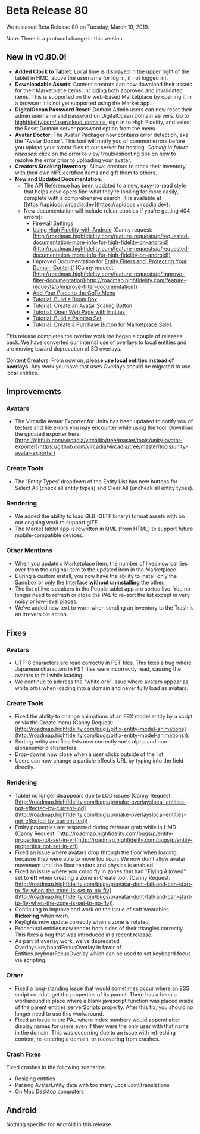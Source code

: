 # Beta Release 80

We released Beta Release 80 on Tuesday, March 19, 2019.

Note: There is a protocol change in this version.

## New in v0.80.0!

* **Added Clock to Tablet**: Local time is displayed in the upper right of the tablet in HMD, above the username (or log in, if not logged in).
* **Downloadable Assets**: Content creators can now download their assets for their Marketplace items, including both approved and invalidated items. This is supported on the web-based Marketplace by opening it in a browser; it is not yet supported using the Market app.
* **DigitalOcean Password Reset**: Domain Admin users can now reset their admin username and password on DigitalOcean Domain servers. Go to [highfidelity.com/user/cloud_domains](https://highfidelity.com/user/cloud_domains), sign in to High Fidelity, and select the Reset Domain server password option from the menu.
* **Avatar Doctor**: The Avatar Packager now contains error detection, aka the "Avatar Doctor". This tool will notify you of common errors before you upload your avatar files to our server for hosting. *Coming in future releases*: click on the error to view troubleshooting tips on how to resolve the error prior to uploading your avatar.
* **Creators Stocking Inventory**: Allows creators to stock their inventory with their own NFS certified items and gift them to others.
* **New and Updated Documentation**:
    * The API Reference has been updated to a new, easy-to-read style that helps developers find what they’re looking for more easily, complete with a comprehensive search. It is available at [https://apidocs.vircadia.dev](https://apidocs.vircadia.dev).
    * New documentation will include (clear cookies if you’re getting 404 errors):
        * [Firewall Settings](https://docs.highfidelity.com/host/your-domain/configure-settings.html#firewall-settings)
        * [Using High Fidelity with Android](https://docs.highfidelity.com/explore/get-started/android.html) (Canny request: [http://roadmap.highfidelity.com/feature-requests/p/requested-documentation-more-info-for-high-fidelity-on-android](http://roadmap.highfidelity.com/feature-requests/p/requested-documentation-more-info-for-high-fidelity-on-android))
        * Improved Documentation for [Entity Filters and 'Protecting Your Domain Content'](https://docs.highfidelity.com/host/secure-domain.html#protect-your-domain-s-content) (Canny request: [http://roadmap.highfidelity.com/feature-requests/p/improve-filter-documentation](http://roadmap.highfidelity.com/feature-requests/p/improve-filter-documentation))
        * [Add Your Place to the GoTo Menu](https://docs.highfidelity.com/host/place-name.html#add-your-place-to-the-goto-directory)
        * [Tutorial: Build a Boom Box](https://docs.highfidelity.com/create/entities/boombox-tutorial.html)
        * [Tutorial: Create an Avatar Scaling Button](https://docs.highfidelity.com/create/entities/avatar-scaling-tutorial.html)
        * [Tutorial: Open Web Page with Entities](https://docs.highfidelity.com/create/entities/open-tablet-page-tutorial.html)
        * [Tutorial: Build a Painting Set](https://docs.highfidelity.com/create/entities/primitive-painting-set-tutorial.html)
        * [Tutorial: Create a Purchase Button for Marketplace Sales](https://docs.highfidelity.com/create/entities/purchase-button-tutorial.html)

This release completes the overlay work we began a couple of releases back. We have converted our internal use of overlays to local entities and are moving toward deprecation of 3D overlays.

Content Creators: From now on, **please use local entities instead of overlays**. Any work you have that uses Overlays should be migrated to use local entities.

## Improvements

### Avatars

* The Vircadia Avatar Exporter for Unity has been updated to notify you of texture and file errors you may encounter while using the tool. Download the updated exporter here: [https://github.com/vircadia/vircadia/tree/master/tools/unity-avatar-exporter](https://github.com/vircadia/vircadia/tree/master/tools/unity-avatar-exporter)

### Create Tools

* The 'Entity Types' dropdown of the Entity List has new buttons for Select All (check all entity types) and Clear All (uncheck all entity types).

### Rendering

* We added the ability to load GLB (GLTF binary) format assets with on our ongoing work to support glTF.
* The Market tablet app is rewritten in QML (from HTML) to support future mobile-compatible devices.

### Other Mentions

* When you update a Marketplace item, the number of likes now carries over from the original item to the updated item in the Marketplace.
* During a custom install, you now have the ability to install only the Sandbox or only the Interface **without uninstalling** the other.
* The list of live-speakers in the People tablet app are sorted live. You no longer need to refresh or close the PAL to re-sort the list except in very noisy or low-level places.
* We’ve added new text to warn when sending an inventory to the Trash is an irreversible action.

## Fixes

### Avatars

* UTF-8 characters are read correctly in FST files. This fixes a bug where Japanese characters in FST files were incorrectly read, causing the avatars to fail while loading.
* We continue to address the "white orb" issue where avatars appear as white orbs when loading into a domain and never fully load as avatars.

### Create Tools

* Fixed the ability to change animations of an FBX model entity by a script or via the Create menu (Canny Request: [http://roadmap.highfidelity.com/bugs/p/fix-entity-model-animations](http://roadmap.highfidelity.com/bugs/p/fix-entity-model-animations)).
* Sorting entity and files lists now correctly sorts alpha and non-alphanumeric characters.
* Drop-downs now close when a user clicks outside of the list.
* Users can now change a particle effect’s URL by typing into the field directly.

### Rendering

* Tablet no longer disappears due to LOD issues (Canny Request: [http://roadmap.highfidelity.com/bugs/p/make-overlayslocal-entities-not-effected-by-current-lod](http://roadmap.highfidelity.com/bugs/p/make-overlayslocal-entities-not-effected-by-current-lod))
* Entity properties are respected during far/near grab while in HMD (Canny Request: [http://roadmap.highfidelity.com/bugs/p/entity-properties-not-set-in-vr](http://roadmap.highfidelity.com/bugs/p/entity-properties-not-set-in-vr))
* Fixed an issue where avatars drop through the floor when loading, because they were able to move too soon. We now don’t allow avatar movement until the floor renders and physics is enabled.
* Fixed an issue where you could fly in zones that had "Flying Allowed" set to **off** when creating a Zone in Create tool. (Canny Request: [http://roadmap.highfidelity.com/bugs/p/avatar-dont-fall-and-can-start-to-fly-when-the-zone-is-set-to-no-fly](http://roadmap.highfidelity.com/bugs/p/avatar-dont-fall-and-can-start-to-fly-when-the-zone-is-set-to-no-fly)).
* Continuing to improve and work on the issue of soft wearables **flickering** when worn.
* Keylights now update correctly when a zone is rotated.
* Procedural entities now render both sides of their triangles correctly. This fixes a bug that was introduced in a recent release.
* As part of overlay work, we’ve deprecated Overlays.keyboardFocusOverlay in favor of Entities.keyboarFocusOverlay which can be used to set keyboard focus via scripting.

### Other

* Fixed a long-standing issue that would sometimes occur where an ESS script couldn’t get the properties of its parent. There has a been a workaround in place where a blank javascript function was placed inside of the parent entities serverScripts property. After this fix, you should no longer need to use this workaround.
* Fixed an issue in the PAL where index numbers would append after display names for users even if they were the only user with that name in the domain. This was occurring due to an issue with refreshing content, re-entering a domain, or recovering from crashes.

### Crash Fixes

Fixed crashes in the following scenarios:

* Resizing entities
* Parsing AvatarEntity data with too many LocalJointTranslations
* On Mac Desktop computers

## Android

Nothing specific for Android in this release.
